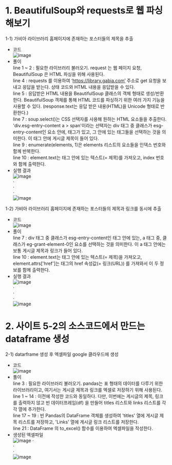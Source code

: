 # 1. BeautifulSoup와 requests로 웹 파싱해보기
1-1) 가비아 라이브러리 홈페이지에 존재하는 포스터들의 제목을 추출
- 코드\
![image](https://github.com/user-attachments/assets/5dc2db94-d8cb-4b77-9d3b-c958b6f4484e)
- 풀이\
line 1 ~ 2 : 필요한 라이브러리 불러오기. request 는 웹 페이지 요청, BeautifulSoup 은 HTML 파싱을 위해 사용된다.\
line 4 : requests 를 이용하여 ‘https://library.gabia.com’ 주소로 get 요청을 보내고 응답을 받는다. 상태 코드와 HTML 내용을 응답받을 수 있다.\
line 5 : 응답받은 HTML 내용을 BeautifulSoup 클래스의 객체 형태로 생성/반환한다. BeautifulSoup 객체를 통해 HTML 코드를 파싱하기 위한 여러 가지 기능을 사용할 수 있다. (response.text는 응답 받은 내용(HTML)을 Unicode 형태로 반환한다.)\
line 7 : soup.select()는 CSS 선택자를 사용해 원하는 HTML 요소들을 추출한다.
'div.esg-entry-content a > span'이라는 선택자는 div 태그 중 클래스가 esg-entry-content인 요소 안에, <a> 태그가 있고, 그 안에 있는 <span> 태그들을 선택하는 것을 의미한다. 이 <span> 태그 안에 게시글 제목이 들어 있다.\
line 9 : enumerate(elements, 1)은 elements 리스트의 요소들을 인덱스 번호와 함께 반복한다.\
line 10 : element.text는 <span> 태그 안에 있는 텍스트(= 제목)를 가져오고, index 번호와 함께 출력한다.
- 실행 결과\
![image](https://github.com/user-attachments/assets/f8484b71-cb21-4e92-b8b0-0eff58d59cbb)\
⋅\
⋅\
⋅\
![image](https://github.com/user-attachments/assets/5c43c0cc-d644-4240-9d62-e02ec4f4565d)

1-2) 가비아 라이브러리 홈페이지에 존재하는 포스터들의 제목과 링크를 동시에 추출
- 코드\
![image](https://github.com/user-attachments/assets/9fe1d055-decd-4141-b23d-7a248971fa9c)
- 풀이\
line 7 : div 태그 중 클래스가 esg-entry-content인 태그 안에 있는, a 태그 중, 클래스가 eg-grant-element-0인 요소를 선택하는 것을 의미한다. 이 a 태그 안에는 보통 게시글 제목과 링크가 들어 있다.\
line 10 : element.text는 <a> 태그 안에 있는 텍스트(= 제목)을 가져오고, element.attrs['href']는 <a> 태그의 href 속성값(= 링크(URL)) 를 가져와서 이 두 정보를 함께 출력한다.
- 실행 결과\
![image](https://github.com/user-attachments/assets/5309f62d-97f6-48f4-92c2-a70772d3e3e7)\
⋅\
⋅\
⋅\
![image](https://github.com/user-attachments/assets/a3763aed-2fb5-49ca-9e51-5ca53c1cdce5)

# 2. 사이트 5-2의 소스코드에서 만드는 dataframe 생성
2-1) datarframe 생성 후 엑셀파일 google 클라우드에 생성
- 코드\
![image](https://github.com/user-attachments/assets/f56110ef-9392-4a83-9129-306f41dbe9de)
- 풀이\
line 3 : 필요한 라이브러리 불러오기. pandas는 표 형태의 데이터를 다루기 위한 라이브러리이고, 여기서는 게시글 제목과 링크를 엑셀로 저장하기 위해 사용된다.\
line 1 ~ 14 : 이전에 작성한 코드와 동일하다. 다만, 이번에는 게시글의 제목, 링크를 출력하지 않고 빈 데이터프레임(df) 을 만들어 titles 리스트와 links 리스트를 각각 열에 추가한다.\
line 17 ~ 19 : 빈 Pandas의 DataFrame 객체를 생성하여 'titles' 열에 게시글 제목 리스트를 저장하고, 'Links' 열에 게시글 링크 리스트를 저장한다.\
line 21 : DataFrame 의 to_excel() 함수를 이용하여 엑셀파일을 작성한다.
- 생성된 엑셀파일\
![image](https://github.com/user-attachments/assets/d994c9dd-85b8-4a06-9371-1232068d77ed)
⋅\
⋅\
⋅\
![image](https://github.com/user-attachments/assets/dd7e2bd1-a98b-427e-80c8-be8c7ecb367d)
